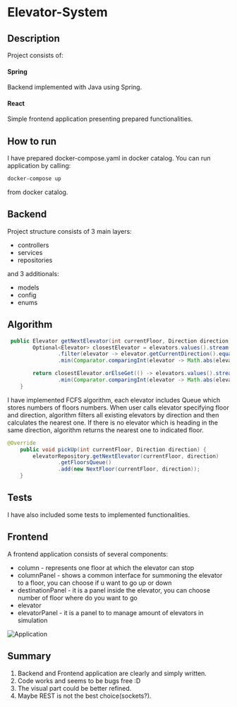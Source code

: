 # Elevator-System

## Description
Project consists of:
#### Spring
Backend implemented with Java using Spring.
#### React
Simple frontend application presenting prepared functionalities.

## How to run
I have prepared docker-compose.yaml in docker catalog. You can run application by calling:
```bash
docker-compose up
```
from docker catalog.

## Backend 
Project structure consists of 3 main layers:
* controllers
* services
* repositories

and 3 additionals:
* models 
* config
* enums

## Algorithm

```java
 public Elevator getNextElevator(int currentFloor, Direction direction) {
        Optional<Elevator> closestElevator = elevators.values().stream()
                .filter(elevator -> elevator.getCurrentDirection().equals(direction) || elevator.getCurrentDirection().equals(Direction.WAITING))
                .min(Comparator.comparingInt(elevator -> Math.abs(elevator.getCurrentFloor() - currentFloor)));

        return closestElevator.orElseGet(() -> elevators.values().stream()
                .min(Comparator.comparingInt(elevator -> Math.abs(elevator.getCurrentFloor() - currentFloor))).get());
    }
```

I have implemented FCFS algorithm, each elevator includes Queue which stores numbers of floors numbers. When user calls elevator specifying floor and direction, algorithm filters all existing elevators by direction and then 
calculates the nearest one. If there is no elevator which is heading in the same direction, algorithm returns the nearest one to indicated floor.

```java
@Override
    public void pickUp(int currentFloor, Direction direction) {
        elevatorRepository.getNextElevator(currentFloor, direction)
                .getFloorsQueue()
                .add(new NextFloor(currentFloor, direction));
    }
```

## Tests

I have also included some tests to implemented functionalities.

## Frontend
A frontend application consists of several components:
* column - represents one floor at which the elevator can stop
* columnPanel - shows a common interface for summoning the elevator to a floor, you can choose if u want to go up or down
* destinationPanel - it is a panel inside the elevator, you can choose number of floor where do you want to go
* elevator
* elevatorPanel - it is a panel to to manage amount of elevators in simulation

![Application](pictures/application.jpg)

## Summary

1. Backend and Frontend application are clearly and simply written.
2. Code works and seems to be bugs free :D
3. The visual part could be better refined.
4. Maybe REST is not the best choice(sockets?).
